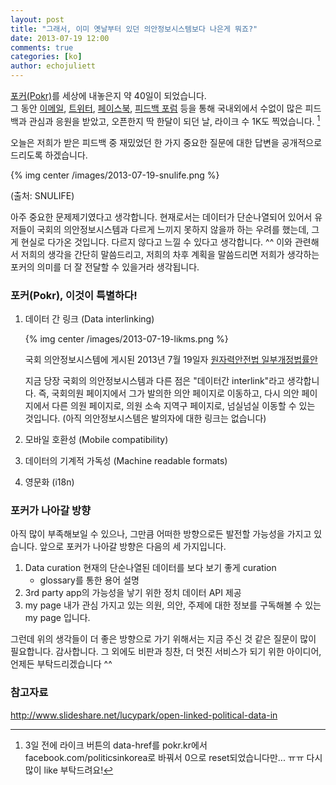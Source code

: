 ```yaml
---
layout: post
title: "그래서, 이미 옛날부터 있던 의안정보시스템보다 나은게 뭐죠?"
date: 2013-07-19 12:00
comments: true
categories: [ko]
author: echojuliett
---
```


[포커(Pokr)](http://pokr.kr)를 세상에 내놓은지 약 40일이 되었습니다.<br>
그 동안 [이메일](mailto:contact@popong.com), [트위터](http://twitter.com/teampopong), [페이스북](http://facebook.com/teampopong), [피드백 포럼](http://teampopong.uservoice.com) 등을 통해 국내외에서 수없이 많은 피드백과 관심과 응원을 받았고, 오픈한지 딱 한달이 되던 날, 라이크 수 1K도 찍었습니다. [^1] <!-- more -->

오늘은 저희가 받은 피드백 중 재밌었던 한 가지 중요한 질문에 대한 답변을 공개적으로 드리도록 하겠습니다.

{% img center /images/2013-07-19-snulife.png %}
<div class="caption">(출처: SNULIFE)</div>

아주 중요한 문제제기였다고 생각합니다.
현재로서는 데이터가 단순나열되어 있어서 유저들이 국회의 의안정보시스템과 다르게 느끼지 못하지 않을까 하는 우려를 했는데, 그게 현실로 다가온 것입니다.
 다르지 않다고 느낄 수 있다고 생각합니다. ^^ 이와 관련해서 저희의 생각을 간단히 말씀드리고, 저희의 차후 계획을 말씀드리면 저희가 생각하는 포커의 의미를 더 잘 전달할 수 있을거라 생각됩니다.

### 포커(Pokr), 이것이 특별하다!

1. 데이터 간 링크 (Data interlinking)

    {% img center /images/2013-07-19-likms.png %}
    <div class="caption">국회 의안정보시스템에 게시된 2013년 7월 19일자 <a href="http://likms.assembly.go.kr/bill/jsp/BillDetail.jsp?bill_id=PRC_T1D3K0Y7O1C9G1E1R4W2S0B4I6M4V5&list_url=/bill/jsp/LatestReceiptBill.jsp">원자력안전법 일부개정법률안</a></div>

    지금 당장 국회의 의안정보시스템과 다른 점은 "데이터간 interlink"라고 생각합니다. 즉, 국회의원 페이지에서 그가 발의한 의안 페이지로 이동하고, 다시 의안 페이지에서 다른 의원 페이지로, 의원 소속 지역구 페이지로, 넘실넘실 이동할 수 있는 것입니다. (아직 의안정보시스템은 발의자에 대한 링크는 없습니다)

2. 모바일 호환성 (Mobile compatibility)



4. 데이터의 기계적 가독성 (Machine readable formats)

3. 영문화 (i18n)

### 포커가 나아갈 방향

아직 많이 부족해보일 수 있으나, 그만큼 어떠한 방향으로든 발전할 가능성을 가지고 있습니다.
앞으로 포커가 나아갈 방향은 다음의 세 가지입니다.

1. Data curation
현재의 단순나열된 데이터를 보다 보기 좋게 curation 
    - glossary를 통한 용어 설명
2. 3rd party app의 가능성을 낳기 위한 정치 데이터 API 제공 
3. my page
내가 관심 가지고 있는 의원, 의안, 주제에 대한 정보를 구독해볼 수 있는 my page 입니다. 

그런데 위의 생각들이 더 좋은 방향으로 가기 위해서는 지금 주신 것 같은 질문이 많이 필요합니다. 감사합니다. 그 외에도 비판과 칭찬, 더 멋진 서비스가 되기 위한 아이디어, 언제든 부탁드리겠습니다 ^^

### 참고자료
http://www.slideshare.net/lucypark/open-linked-political-data-in

[^1]: 3일 전에 라이크 버튼의 data-href를 pokr.kr에서 facebook.com/politicsinkorea로 바꿔서 0으로 reset되었습니다만... ㅠㅠ 다시 많이 like 부탁드려요!
